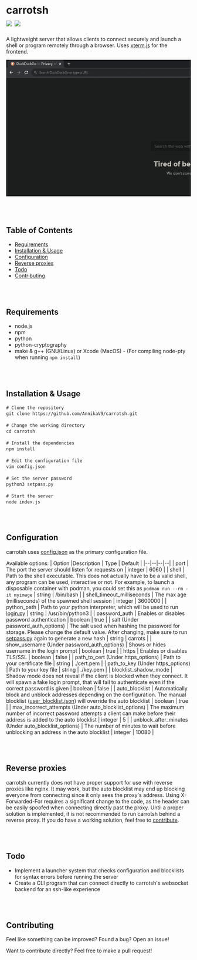 
# carrotsh <br /> <a target="_blank" href="https://github.com/AnnikaV9/carrotsh" title="Version"><img src="https://img.shields.io/static/v1?label=Version&message=0.4.1&color=red"></a> <a target="_blank" href="https://github.com/AnnikaV9/carrotsh/blob/master/LICENSE" title="License"><img src="https://img.shields.io/static/v1?label=License&message=The%20Unlicense&color=blue"></a>
A lightweight server that allows clients to connect securely and launch a shell or program remotely through a browser. Uses [xterm.js](https://github.com/xtermjs/xterm.js/) for the frontend.


![Screenshot](https://raw.githubusercontent.com/AnnikaV9/carrotsh/master/preview.gif)

<br />
<br />

## Table of Contents
- [Requirements](#requirements)
- [Installation & Usage](#installation)
- [Configuration](#configuration)
- [Reverse proxies](#reverseproxies)
- [Todo](#todo)
- [Contributing](#contributing)

<br />
<br />

## Requirements <a name="requirements"></a>
 - node.js
 - npm
 - python
 - python-cryptography
 - make & g++ (GNU/Linux) or Xcode (MacOS) - (For compiling node-pty when running `npm install`)
 
<br />
<br />
 
## Installation & Usage <a name="installation"></a>
```
# Clone the repository
git clone https://github.com/AnnikaV9/carrotsh.git
 
# Change the working directory
cd carrotsh

# Install the dependencies
npm install

# Edit the configuration file
vim config.json

# Set the server password
python3 setpass.py

# Start the server
node index.js
```

<br />
<br />

## Configuration <a name="configuration"></a>
carrotsh uses [config.json](https://github.com/AnnikaV9/carrotsh/blob/master/config.json) as the primary configuration file.

Available options:
| Option |Description | Type | Default |
|--|--|--|--|
| port | The port the server should listen for requests on | integer | 6060 |
| shell | Path to the shell executable. This does not actually have to be a valid shell, any program can be used, interactive or not. For example, to launch a disposable container with podman, you could set this as `podman run --rm -it myimage` | string | /bin/bash |
| shell_timeout_milliseconds | The max age (milliseconds) of the spawned shell session | integer | 3600000 |
| python_path | Path to your python interpreter, which will be used to run [login.py](https://github.com/AnnikaV9/carrotsh/blob/master/login.py) | string | /usr/bin/python3 |
| password_auth | Enables or disables password authentication | boolean | true |
| salt (Under password_auth_options) | The salt used when hashing the password for storage. Please change the default value. After changing, make sure to run [setpass.py](https://github.com/AnnikaV9/carrotsh/blob/master/setpass.py) again to generate a new hash | string | carrots |
| show_username (Under password_auth_options) | Shows or hides username in the login prompt | boolean | true |
| https | Enables or disables TLS/SSL | boolean | false |
| path_to_cert (Under https_options) | Path to your certificate file | string | ./cert.pem |
| path_to_key (Under https_options) | Path to your key file | string | ./key.pem |
| blocklist_shadow_mode | Shadow mode does not reveal if the client is blocked when they connect. It will spawn a fake login prompt, that will fail to authenticate even if the correct password is given | boolean | false |
| auto_blocklist | Automatically block and unblock addresses depending on the configuration. The manual blocklist ([user_blocklist.json](https://github.com/AnnikaV9/carrotsh/blob/master/user_blocklist.json)) will override the auto blocklist | boolean | true |
| max_incorrect_attempts (Under auto_blocklist_options) | The maximum number of incorrect password attempts a client can make before their address is added to the auto blocklist | integer | 5 |
| unblock_after_minutes (Under auto_blocklist_options) | The number of minutes to wait before unblocking an address in the auto blocklist | integer | 10080 |

<br />
<br />

## Reverse proxies <a name="reverseproxies"></a>
carrotsh currently does not have proper support for use with reverse proxies like nginx. It may work, but the auto blocklist may end up blocking everyone from connecting since it only sees the proxy's address. Using X-Forwarded-For requires a significant change to the code, as the header can be easily spoofed when connecting directly past the proxy. Until a proper solution is implemented, it is not recommended to run carrotsh behind a reverse proxy. If you do have a working solution, feel free to [contribute](#contributing).

<br />
<br />

## Todo <a name="todo"></a>
- Implement a launcher system that checks configuration and blocklists for syntax errors before running the server
- Create a CLI program that can connect directly to carrotsh's websocket backend for an ssh-like experience

<br />
<br />

## Contributing <a name="contributing"></a>
Feel like something can be improved? Found a bug? Open an issue!

Want to contribute directly? Feel free to make a pull request!
